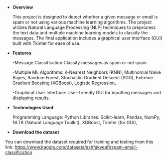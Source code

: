 * **Overview**

    This project is designed to detect whether a given message or email is spam or not using various machine learning algorithms. The project utilizes Natural Language Processing (NLP) techniques to preprocess the text data and         multiple machine learning models to classify the messages. The final application includes a graphical user interface (GUI) built with Tkinter for ease of use.


* **Features**


     -Message Classification:Classify messages as spam or not spam.
     
     -Multiple ML Algorithms:
      K-Nearest Neighbors (KNN),
      Multinomial Naive Bayes,
      Random Forest,
      Stochastic Gradient Descent (SGD),
      Extreme Gradient Boosting (XGBoost),
      Logistic Regression,
      
    -Graphical User Interface: User-friendly GUI for inputting messages and displaying results.
* **Technologies Used**

     Programming Language: Python
     Libraries:
     Scikit-learn,
    Pandas,
    NumPy,
    NLTK (Natural Language Toolkit),
    XGBoost,
    Tkinter (for GUI),
  
* **Download the dataset**

You can download the dataset required for training and testing from this link:
https://www.kaggle.com/datasets/ashfakyeafi/spam-email-classification

  
